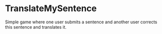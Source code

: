 # TranslateMySentence
Simple game where one user submits a sentence and another user corrects this sentence and translates it.
